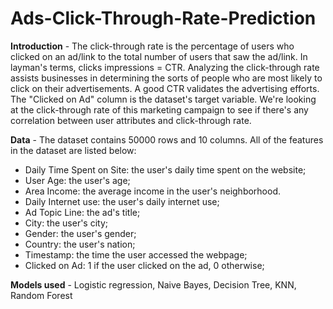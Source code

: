 # Ads-Click-Through-Rate-Prediction

**Introduction** - The click-through rate is the percentage of users who clicked on an ad/link to the total number of users that saw the ad/link. In layman's terms, clicks impressions = CTR. Analyzing the click-through rate assists businesses in determining the sorts of people who are most likely to click on their advertisements. A good CTR validates the advertising efforts. The "Clicked on Ad" column is the dataset's target variable. We're looking at the click-through rate of this marketing campaign to see if there's any correlation between user attributes and click-through rate.

**Data** - The dataset contains 50000 rows and 10 columns. All of the features in the dataset are listed below:
* Daily Time Spent on Site: the user's daily time spent on the website;
* User Age: the user's age;
* Area Income: the average income in the user's neighborhood.
* Daily Internet use: the user's daily internet use;
* Ad Topic Line: the ad's title;
* City: the user's city;
* Gender: the user's gender; 
* Country: the user's nation;
* Timestamp: the time the user accessed the webpage;
* Clicked on Ad: 1 if the user clicked on the ad, 0 otherwise;

**Models used** - Logistic regression, Naive Bayes, Decision Tree, KNN, Random Forest




